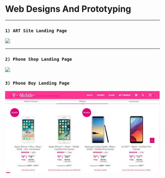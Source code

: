 # Web Designs And Prototyping
---

### `1) ART Site Landing Page`
<kbd><img src="LandingPage.png"></kbd>

---

### `2) Phone Shop Landing Page`
<kbd><img src="PhoneStore.png"></kbd>

### `3) Phone Buy Landing Page`
<kbd><img src="BuyingPage.png"></kbd>
